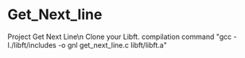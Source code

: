 # Get_Next_line
Project Get Next Line\n
Clone your Libft.
compilation command "gcc -I./libft/includes -o gnl get_next_line.c libft/libft.a"

